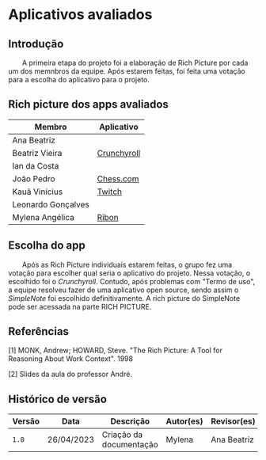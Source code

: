 # Aplicativos avaliados

## Introdução
  A primeira etapa do projeto foi a elaboração de Rich Picture por cada um dos memnbros da equipe. Após estarem feitas, foi feita uma votação para a escolha do aplicativo para o projeto.
  
## Rich picture dos apps avaliados

|Membro|	Aplicativo|
|------------------|-------------|
Ana Beatriz| 	
Beatriz Vieira| [Crunchyroll](https://github.com/Requisitos-de-Software/2023.1-Simplenote/files/11338087/RichPictureCrunchyrollV1.0.2.pdf)
Ian da Costa| 
João Pedro|	[Chess.com](https://github.com/Requisitos-de-Software/2023.1-Simplenote/files/11338081/RichPictureProj01JoaoPedroNobregaFernandes.pdf)
Kauã Vinícius| [Twitch](https://github.com/Requisitos-de-Software/2023.1-Simplenote/files/11338080/RichPictureTwitchKauaVinicius.pdf)
Leonardo Gonçalves| 	
Mylena Angélica | [Ribon](https://github.com/Requisitos-de-Software/2023.1-Simplenote/files/11338077/RichPictureProj01MylenaAngelica.1.pdf)

## Escolha do app
  Após as Rich Picture individuais estarem feitas, o grupo fez uma votação para escolher qual seria o aplicativo do projeto. Nessa votação, o escolhido foi o *Crunchyroll*.
  Contudo, após problemas com "Termo de uso", a equipe resolveu fazer de uma aplicativo open source, sendo assim o *SimpleNote* foi escolhido definitivamente. 
  A rich picture do SimpleNote pode ser acessada na parte RICH PICTURE.
  
## Referências

[1] MONK, Andrew; HOWARD, Steve. "The Rich Picture: A Tool for Reasoning About Work Context". 1998

[2] Slides da aula do professor André.

## Histórico de versão

| Versão | Data | Descrição| Autor(es) | Revisor(es)
|--|--|--|--|--|
|`1.0` | 26/04/2023 | Criação da documentação| Mylena |Ana Beatriz|

